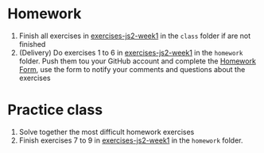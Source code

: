 # Homework

1. Finish all exercises in [exercises-js2-week1](https://github.com/Migracode-Barcelona/exercises-js2-week1) in the `class` folder if are not finished
1. (Delivery) Do exercises 1 to 6 in [exercises-js2-week1](https://github.com/Migracode-Barcelona/exercises-js2-week1) in the `homework` folder. Push them tou your GitHub account and complete the [Homework Form](https://form.jotformeu.com/93377027809365), use the form to notify your comments and questions about the exercises

# Practice class

1. Solve together the most difficult homework exercises
1. Finish exercises 7 to 9 in [exercises-js2-week1](https://github.com/Migracode-Barcelona/exercises-js2-week1) in the `homework` folder.
